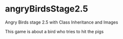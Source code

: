 # angryBirdsStage2.5
Angry Birds stage 2.5 with Class Inheritance and Images

This game is about a bird who tries to hit the pigs
